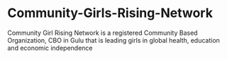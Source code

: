 # Community-Girls-Rising-Network
Community Girl Rising Network is  a registered Community Based Organization, CBO in Gulu  that is leading girls in global health, education and economic independence
